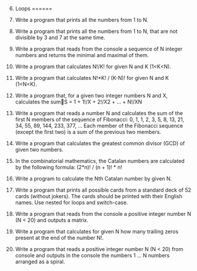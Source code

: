 06. Loops
======

01. Write a program that prints all the numbers from 1 to N.

02. Write a program that prints all the numbers from 1 to N, that are not divisible by 3 and 7 at the same time.

03. Write a program that reads from the console a sequence of N integer numbers and returns the minimal and maximal of them.

04. Write a program that calculates N!/K! for given N and K (1<K<N).

05. Write a program that calculates N!*K! / (K-N)! for given N and K (1<N<K).

06. Write a program that, for a given two integer numbers N and X, calculates the sumS = 1 + 1!/X + 2!/X2 + … + N!/XN

07. Write a program that reads a number N and calculates the sum of the first N members of the sequence of Fibonacci: 0, 1, 1, 2, 3, 5, 8, 13, 21, 34, 55, 89, 144, 233, 377, … Each member of the Fibonacci sequence (except the              first two) is a sum of the previous two members.

08. Write a program that calculates the greatest common divisor (GCD) of given two numbers.

09. In the combinatorial mathematics, the Catalan numbers are calculated by the following formula: (2*n)! / (n + 1)! * n! 
10. Write a program to calculate the Nth Catalan number by given N.

11. Write a program that prints all possible cards from a standard deck of 52 cards (without jokers). The cards should be printed with their English names. Use nested for loops and switch-case.

12. Write a program that reads from the console a positive integer number N (N < 20) and outputs a matrix.

13. Write a program that calculates for given N how many trailing zeros present at the end of the number N!.

14. Write a program that reads a positive integer number N (N < 20) from console and outputs in the console the numbers 1 ... N numbers arranged as a spiral.
